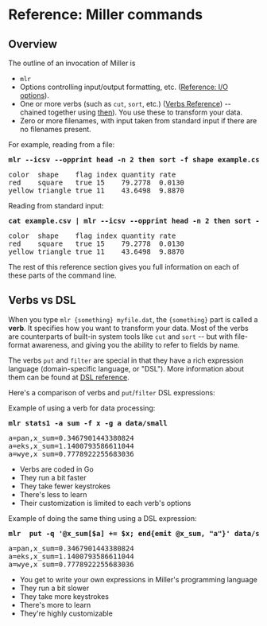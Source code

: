 <!---  PLEASE DO NOT EDIT DIRECTLY. EDIT THE .md.in FILE PLEASE. --->
# Reference: Miller commands

## Overview

The outline of an invocation of Miller is

* `mlr`
* Options controlling input/output formatting, etc. ([Reference: I/O options](reference-main-io-options.md)).
* One or more verbs (such as `cut`, `sort`, etc.) ([Verbs Reference](reference-verbs.md)) -- chained together using [then](reference-main-then-chaining.md)). You use these to transform your data.
* Zero or more filenames, with input taken from standard input if there are no filenames present.

For example, reading from a file:

<pre class="pre-highlight">
<b>mlr --icsv --opprint head -n 2 then sort -f shape example.csv</b>
</pre>
<pre class="pre-non-highlight">
color  shape    flag index quantity rate
red    square   true 15    79.2778  0.0130
yellow triangle true 11    43.6498  9.8870
</pre>

Reading from standard input:

<pre class="pre-highlight">
<b>cat example.csv | mlr --icsv --opprint head -n 2 then sort -f shape</b>
</pre>
<pre class="pre-non-highlight">
color  shape    flag index quantity rate
red    square   true 15    79.2778  0.0130
yellow triangle true 11    43.6498  9.8870
</pre>

The rest of this reference section gives you full information on each of these parts of the command line.

## Verbs vs DSL

When you type `mlr {something} myfile.dat`, the `{something}` part is called a **verb**. It specifies how you want to transform your data. Most of the verbs are counterparts of built-in system tools like `cut` and `sort` -- but with file-format awareness, and giving you the ability to refer to fields by name.

The verbs `put` and `filter` are special in that they have a rich expression language (domain-specific language, or "DSL"). More information about them can be found at [DSL reference](reference-dsl.md).

Here's a comparison of verbs and `put`/`filter` DSL expressions:

Example of using a verb for data processing:

<pre class="pre-highlight">
<b>mlr stats1 -a sum -f x -g a data/small</b>
</pre>
<pre class="pre-non-highlight">
a=pan,x_sum=0.3467901443380824
a=eks,x_sum=1.1400793586611044
a=wye,x_sum=0.7778922255683036
</pre>

* Verbs are coded in Go
* They run a bit faster
* They take fewer keystrokes
* There's less to learn
* Their customization is limited to each verb's options

Example of doing the same thing using a DSL expression:

<pre class="pre-highlight">
<b>mlr  put -q '@x_sum[$a] += $x; end{emit @x_sum, "a"}' data/small</b>
</pre>
<pre class="pre-non-highlight">
a=pan,x_sum=0.3467901443380824
a=eks,x_sum=1.1400793586611044
a=wye,x_sum=0.7778922255683036
</pre>

* You get to write your own expressions in Miller's programming language
* They run a bit slower
* They take more keystrokes
* There's more to learn
* They're highly customizable

